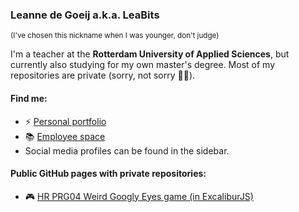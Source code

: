 ### Leanne de Goeij a.k.a. LeaBits
<sup>(I've chosen this nickname when I was younger, don't judge)</sup>

I'm a teacher at the **Rotterdam University of Applied Sciences**, but currently also studying for my own master's degree. Most of my repositories are private (sorry, not sorry :sassy_woman:).

#### Find me:
- :zap: [Personal portfolio](https://ldegoeij.nl/)
- :books: [Employee space](https://med.hosted.hr.nl/goelr)
- Social media profiles can be found in the sidebar.

<p> </p>

#### Public GitHub pages with private repositories:
- :video_game: [HR PRG04 Weird Googly Eyes game (in ExcaliburJS)](https://leabits.github.io/PRG04-Googly-Eyes/)

